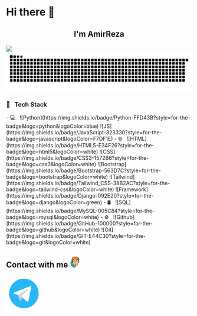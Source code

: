 <h1 >Hi there 👋</h1>   
<h2 align="center">I'm AmirReza</h2> 

<img align="center" src="https://camo.githubusercontent.com/32f8c02627301a5b66691d277231cf1c4dff95398b1f44d0520eac5a1d6d1391/68747470733a2f2f6d65646961342e67697068792e636f6d2f6d656469612f336b50446d6f5764427051504e68436e55472f67697068792e676966"/>

<img align="center" src="https://raw.githubusercontent.com/imrrobat/imrrobat/d1b244e170d2b75fdda3efd499eaaf163f7a617c/images/github-contribution-grid-snake.svg" />
<br>

<h3>🔧 &nbsp; Tech Stack </h3>
- 💻 &nbsp;
  ![Python](https://img.shields.io/badge/Python-FFD43B?style=for-the-badge&logo=python&logoColor=blue)
  ![JS](https://img.shields.io/badge/JavaScript-323330?style=for-the-badge&logo=javascript&logoColor=F7DF1E)
- 🌐 &nbsp;
  ![HTML](https://img.shields.io/badge/HTML5-E34F26?style=for-the-badge&logo=html5&logoColor=white)
  ![CSS](https://img.shields.io/badge/CSS3-1572B6?style=for-the-badge&logo=css3&logoColor=white)
  ![Bootstrap](https://img.shields.io/badge/Bootstrap-563D7C?style=for-the-badge&logo=bootstrap&logoColor=white)
  ![Tailwind](https://img.shields.io/badge/Tailwind_CSS-38B2AC?style=for-the-badge&logo=tailwind-css&logoColor=white)
  ![Framework](https://img.shields.io/badge/Django-092E20?style=for-the-badge&logo=django&logoColor=green)
- 🛢️ &nbsp;
 ![SQL](https://img.shields.io/badge/MySQL-005C84?style=for-the-badge&logo=mysql&logoColor=white)
 - ⚙️ &nbsp;
  ![Github](https://img.shields.io/badge/GitHub-100000?style=for-the-badge&logo=github&logoColor=white)
  ![Git](https://img.shields.io/badge/GIT-E44C30?style=for-the-badge&logo=git&logoColor=white)


<h2>Contact with me <img width="30px" src="https://github.com/AmirReza32/AmirReza32/blob/main/icons8-contact-us-48.png?raw=true"></h2>
<a href="http://t.me/Amiiiioooo"><img src="https://raw.githubusercontent.com/AmirReza32/AmirReza32/d2209c2fab3852c77da2333eea63b3edc5219a3d/icons8-telegram-48.svg"></a>
